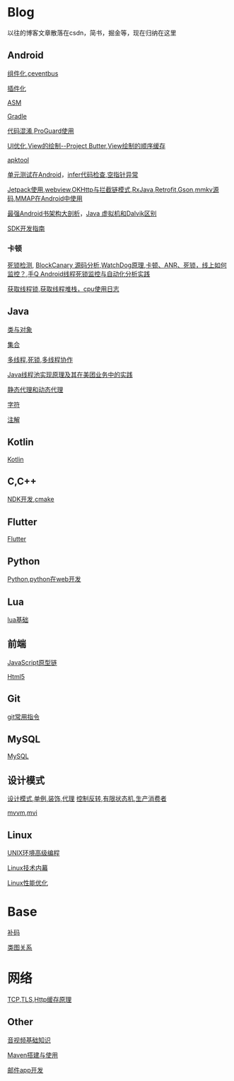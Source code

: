 # Blog
以往的博客文章散落在csdn，简书，掘金等，现在归纳在这里
## Android
[组件化](https://github.com/chaoyueLin/componentDemo),[ceventbus](https://github.com/chaoyueLin/cevnetbus)

[插件化](https://github.com/chaoyueLin/pluginDemo)

[ASM](https://github.com/chaoyueLin/asmDemo)

[Gradle](https://github.com/chaoyueLin/GradleDemo)

[代码混淆](./Android/代码混淆/代码混淆.md),[ProGuard使用](./Android/代码混淆/ProGuard使用.md)

[UI优化](https://github.com/chaoyueLin/uiDemo),[View的绘制--Project Butter](./Android/View的绘制/View的绘制.md),[View绘制的顺序缓存](./Android/View绘制的顺序缓存/View绘制的顺序缓存.md)

[apktool](https://github.com/chaoyueLin/apktoolDemo)

[单元测试在Android](https://github.com/chaoyueLin/UnitTestInAndroid)，[infer代码检查](https://github.com/chaoyueLin/infer_code_check),[空指针异常](https://github.com/chaoyueLin/NPE_avoid)

[Jetpack使用](https://github.com/chaoyueLin/jetpackDemo),[webview](https://github.com/chaoyueLin/webviewDemo),[OKHttp与拦截链模式](https://github.com/chaoyueLin/okhttpDemo),[RxJava](https://github.com/chaoyueLin/reactive),[Retrofit](https://github.com/chaoyueLin/retrofitDemo),[Gson](./Android/Gson/Gson.md),[mmkv源码](https://github.com/chaoyueLin/mmkvDemo),[MMAP在Android中使用](./Android/MMAP在Android中使用/MMAP在Android中使用.md)


[最强Android书架构大剖析](./Android/最强Android书架构大剖析.pdf)，[Java 虚拟机和Dalvik区别](./Android/Java虚拟机和Dalvik区别/Java虚拟机和Dalvik区别.md)


[SDK开发指南](./Android/SDK开发.md)

### 卡顿
[死锁检测](https://github.com/chaoyueLin/MonitorDemo),
[BlockCanary 源码分析](https://blog.csdn.net/Love667767/article/details/106302877),[WatchDog原理](https://juejin.cn/post/6844904015524954126),[卡顿、ANR、死锁，线上如何监控？](https://juejin.cn/post/6973564044351373326),[手Q Android线程死锁监控与自动化分析实践](https://cloud.tencent.com/developer/article/1064396)

[获取线程锁](https://github.com/chaoyueLin/MonitorDemo),[获取线程堆栈，cpu使用日志](https://github.com/chaoyueLin/threadDemo)

## Java

[类与对象](./Java/java_base1.md)

[集合](./Java/java_base2.md)

[多线程](./Java/java_base3.md),[死锁](./Java/死锁.md),[多线程协作](https://github.com/chaoyueLin/threadDemo)

[Java线程池实现原理及其在美团业务中的实践](https://tech.meituan.com/2020/04/02/java-pooling-pratice-in-meituan.html)

[静态代理和动态代理](./Java/代理.md)

[字符](./Java/java_base4.md)

[注解](https://github.com/chaoyueLin/annotationDemo)

## Kotlin
[Kotlin](https://github.com/chaoyueLin/kotlinDemo)

## C,C++
[NDK开发](https://github.com/chaoyueLin/ndkDemo),[cmake](https://github.com/chaoyueLin/cmakeDemo)

## Flutter
[Flutter](https://github.com/chaoyueLin/flutterDemo)

## Python
[Python](https://github.com/chaoyueLin/pythonDemo),[python在web开发](https://github.com/chaoyueLin/awesome-python-webapp)

## Lua
[lua基础](https://github.com/chaoyueLin/luaBaseDemo)

## 前端
[JavaScript原型链](https://github.com/chaoyueLin/JavaScriptDemo)

[Html5](https://github.com/chaoyueLin/JavaScriptDemo/blob/main/H5.md)

## Git
[git常用指令](./git常用指令.md)
## MySQL
[MySQL](https://github.com/chaoyueLin/MySQLDemo)

## 设计模式
[设计模式](./designPattern/designPattern.md),[单例,装饰,代理](./designPattern/单例,装饰,代理.md)
[控制反转](./designPattern/IoC.md),[有限状态机](https://github.com/chaoyueLin/stateDemo),[生产消费者](./designPattern/生产消费者.md)

[mvvm](https://github.com/chaoyueLin/mvvmDemo),[mvi](https://github.com/chaoyueLin/mviDemo)
## Linux
[UNIX环境高级编程](https://github.com/chaoyueLin/APUE_notes)

[Linux技术内幕](https://github.com/chaoyueLin/Linux_base)

[Linux性能优化](https://github.com/chaoyueLin/Linux)

# Base
[补码](./补码/补码.md)

[类图关系](./类图/class.md)

# 网络
[TCP](./TCP/TCP.md),[TLS](./TLS/TLS.md),[Http缓存原理](./Http缓存原理.md)

## Other
[音视频基础知识](./音视频基础知识/音视频基础知识.md)

[Maven搭建与使用](./Maven搭建与使用/Maven搭建与使用.md)

[邮件app开发](https://github.com/chaoyueLin/emailDemo)